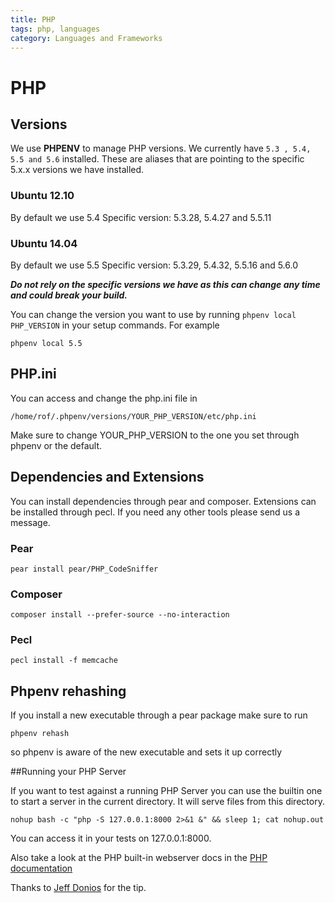 ```yaml
---
title: PHP
tags: php, languages
category: Languages and Frameworks
---
```


# PHP

## Versions
We use **PHPENV** to manage PHP versions. We currently have ```5.3 , 5.4, 5.5 and 5.6``` installed.
These are aliases that are pointing to the specific 5.x.x versions we have installed.

### Ubuntu 12.10
By default we use 5.4
Specific version: 5.3.28, 5.4.27 and 5.5.11

### Ubuntu 14.04
By default we use 5.5
Specific version: 5.3.29, 5.4.32, 5.5.16 and 5.6.0

***Do not rely on the specific versions we have as this can change any time and could break your build.***

You can change the version you want to use by running ```phpenv local PHP_VERSION``` in your setup commands.
For example

~~~shell
phpenv local 5.5
~~~

## PHP.ini

You can access and change the php.ini file in

~~~shell
/home/rof/.phpenv/versions/YOUR_PHP_VERSION/etc/php.ini
~~~

Make sure to change YOUR_PHP_VERSION to the one you set through phpenv or the default.

## Dependencies and Extensions

You can install dependencies through pear and composer. Extensions can be installed through pecl. If you need any other tools please send us a message.

### Pear

~~~shell
pear install pear/PHP_CodeSniffer
~~~

### Composer

~~~shell
composer install --prefer-source --no-interaction
~~~

### Pecl

~~~shell
pecl install -f memcache
~~~

## Phpenv rehashing
If you install a new executable through a pear package make sure to run

~~~shell
phpenv rehash
~~~

so phpenv is aware of the new executable and sets it up correctly

##Running your PHP Server

If you want to test against a running PHP Server you can use the builtin one to
start a server in the current directory. It will serve files from this directory.

~~~shell
nohup bash -c "php -S 127.0.0.1:8000 2>&1 &" && sleep 1; cat nohup.out
~~~

You can access it in your tests on 127.0.0.1:8000.

Also take a look at the PHP built-in webserver docs in the
[PHP documentation](http://www.php.net/manual/en/features.commandline.webserver.php)

Thanks to [Jeff Donios](https://github.com/doniosjm) for the tip.
